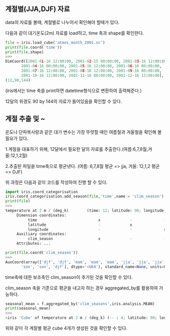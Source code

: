 ## 계절별(JJA,DJF) 자료
data의 자료를 볼때, 계절별로 나누어서 확인해야 할때가 있다.

다음과 같이 대기온도(2m) 자료를 load하고, time 축과 shape를 확인한다.
```python
file = iris.load_cube('atmos_month_2001.nc')
print(file.coord('time'))
print(file.shape)
>>>
DimCoord([2001-01-16 12:00:00, 2001-02-15 00:00:00, 2001-03-16 12:00:00,
       2001-04-16 00:00:00, 2001-05-16 12:00:00, 2001-06-16 00:00:00,
       2001-07-16 12:00:00, 2001-08-16 12:00:00, 2001-09-16 00:00:00,
       2001-10-16 12:00:00, 2001-11-16 00:00:00, 2001-12-16 12:00:00], ...
(12,90,144)
```
(iris에서는 time 축을 print하면 datetime형식으로 변환하여 출력해준다.)

12달의 위경도 90 by 144의 자료가 들어있음을 확인할 수 있다.


## 계절 추출 및 ~
온도나 단파복사량과 같은 대기 변수는 가장 뚜렷할 때인 여름철과 겨울철을 확인해 볼 필요가 있다.

1.계절을 대표하기 위해, 12달에서 필요한 달의 자료를 추출한다.(여름:6,7,8월,겨울:12,1,2월)

2.추출된 파일을 time축으로 평균낸다. (여름: 6,7,8월 평균 => jja, 겨울: 12,1,2 평균 => DJF)

위 과정은 다음과 같이 코드를 작성하여 진행 할 수 있다.
```python
import iris.coord_categorisation
iris.coord_categorisation.add_season(file,'time',name = 'clim_season') # file에 clim_season 축을 추가
print(file)
>>>
temperature at 2 m / (deg_k)        (time: 12; latitude: 90; longitude: 144)
     Dimension coordinates:
          time                           x             -              -
          latitude                       -             x              -
          longitude                      -             -              x
     Auxiliary coordinates:
          clim_season                    x             -              -
     Attributes: ...

print(file.coord('clim_season'))
>>>
AuxCoord(array(['djf', 'djf', 'mam', 'mam', 'mam', 'jja', 'jja', 'jja', 'son',
       'son', 'son', 'djf'], dtype='<U64'), standard_name=None, units=Unit('no_unit'), long_name='clim_season', attributes={'calendar_type': 'JULIAN', 'cartesian_axis': 'T'})
```
time축에 대한 보조축인 clim_season이 추가된 것을 확인할 수 있다.

clim_season 축을 기준으로 평균을 내고자 하는 경우 aggregated_by를 활용하여 가능하다.
```python
seasonal_mean = f.aggregated_by('clim_seasons',iris.analysis.MEAN) 
print(seasonal_mean)
>>>
<iris 'Cube' of temperature at 2 m / (deg_k) (-- : 4; latitude: 90; longitude: 144)>
```
위와 같이 각 계절별 평균 cube 4개가 생성된 것을 확인할 수 있다.

